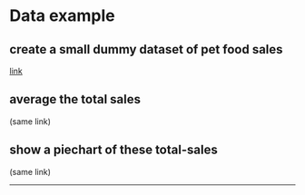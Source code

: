 # Data example

## create a small dummy dataset of pet food sales

[link](ex_data_example.html)

## average the total sales

(same link)

## show a piechart of these total-sales

(same link)

---